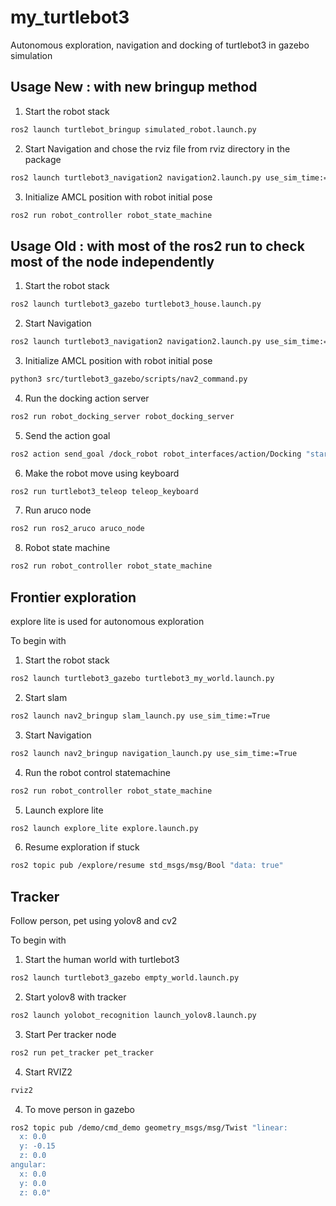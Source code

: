 # my_turtlebot3
Autonomous exploration, navigation and docking of turtlebot3 in gazebo simulation

<!-- USAGE -->

## Usage New : with new bringup method
1. Start the robot stack
```sh
ros2 launch turtlebot_bringup simulated_robot.launch.py
```
2. Start Navigation and chose the rviz file from rviz directory in the package
```sh
ros2 launch turtlebot3_navigation2 navigation2.launch.py use_sim_time:=True map:=src/turtlebot3_gazebo/maps/map_my_house.yaml
```
3. Initialize AMCL position with robot initial pose
```sh
ros2 run robot_controller robot_state_machine
```

## Usage Old : with most of the ros2 run to check most of the node independently
1. Start the robot stack
```sh
ros2 launch turtlebot3_gazebo turtlebot3_house.launch.py
```
2. Start Navigation
```sh
ros2 launch turtlebot3_navigation2 navigation2.launch.py use_sim_time:=True map:=my_house.yaml
```
3. Initialize AMCL position with robot initial pose
```sh
python3 src/turtlebot3_gazebo/scripts/nav2_command.py
```
4. Run the docking action server
```sh
ros2 run robot_docking_server robot_docking_server
```
5. Send the action goal
```sh
ros2 action send_goal /dock_robot robot_interfaces/action/Docking "start_docking: true"
```
6. Make the robot move using keyboard
```sh
ros2 run turtlebot3_teleop teleop_keyboard
```
7. Run aruco node
```sh
ros2 run ros2_aruco aruco_node
```
8. Robot state machine
```sh
ros2 run robot_controller robot_state_machine
```

## Frontier exploration
explore lite is used for autonomous exploration

To begin with

1. Start the robot stack
```sh
ros2 launch turtlebot3_gazebo turtlebot3_my_world.launch.py
```
2. Start slam
```sh
ros2 launch nav2_bringup slam_launch.py use_sim_time:=True
```
3. Start Navigation
```sh
ros2 launch nav2_bringup navigation_launch.py use_sim_time:=True
```
4. Run the robot control statemachine 
```sh
ros2 run robot_controller robot_state_machine
```
5. Launch explore lite 
```sh
ros2 launch explore_lite explore.launch.py
```
6. Resume exploration if stuck 
```sh
ros2 topic pub /explore/resume std_msgs/msg/Bool "data: true"
```
## Tracker
Follow person, pet using yolov8 and cv2

To begin with

1. Start the human world with turtlebot3
```sh
ros2 launch turtlebot3_gazebo empty_world.launch.py
```
2. Start yolov8 with tracker
```sh
ros2 launch yolobot_recognition launch_yolov8.launch.py
```
3. Start Per tracker node
```sh
ros2 run pet_tracker pet_tracker
```
4. Start RVIZ2
```sh
rviz2
```
4. To move person in gazebo
```sh
ros2 topic pub /demo/cmd_demo geometry_msgs/msg/Twist "linear:
  x: 0.0
  y: -0.15
  z: 0.0
angular:
  x: 0.0
  y: 0.0
  z: 0.0"
```